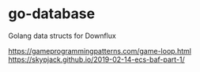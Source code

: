 # go-database
Golang data structs for Downflux

https://gameprogrammingpatterns.com/game-loop.html
https://skypjack.github.io/2019-02-14-ecs-baf-part-1/
